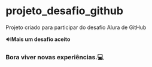 # projeto_desafio_github
Projeto criado para participar do desafio Alura de GitHub

:loud_sound:**Mais um desafio aceito**

### Bora viver novas experiências.:computer:
